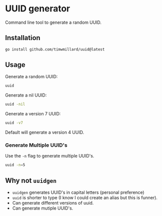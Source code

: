 # UUID generator

Command line tool to generate a random UUID.

## Installation

```sh
go install github.com/timwmillard/uuid@latest
```

## Usage

Generate a random UUID:

```sh
uuid
```

Generate a nil UUID:

```sh
uuid -nil
```

Generate a version 7 UUID:

```sh
uuid -v7
```

Default will generate a version 4 UUID.

### Generate Multiple UUID's

Use the `-n` flag to generate multiple UUID's.

```sh
uuid -n=5
```

## Why not `uuidgen`

- `uuidgen` generates UUID's in capital letters (personal preference)
- `uuid` is shorter to type (I know I could create an alias but this is funner).
- Can generate different versions of uuid.
- Can generate mutiple UUID's.
